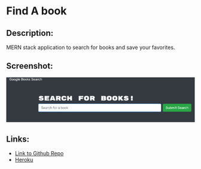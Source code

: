 # **Find A book**

## Description:

MERN stack application to search for books and save your favorites.

## Screenshot:

![Screenshot](screenshot.png)

## Links:

- [Link to Github Repo](https://github.com/coltschultz/find-a-book)
- [Heroku](https://safe-coast-65793.herokuapp.com/)
